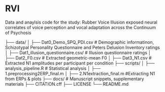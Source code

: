 # RVI
Data and anaylsis code for the study:
Rubber Voice Illusion exposed neural correlates of voice perception and vocal adaptation across the Continuum of Psychosis

├── data/
│ ├── Dat0_Demo_SPQ_PDI.csv   # Demographic informatinon, Schizotypal Personality Questionnaire and Peters Delusion Inventory ratings
│ ├── Dat1_illusion_questionnaire.csv/ # Illusion questionnaire ratings
│ ├── Dat2_F0.csv # Extracted geometric-mean F0
│ ├── Dat3_N1.csv # Extracted N1 amplitudes per participant per condition
├── scripts/
│ ├── analysis_pipeline.R  # Statistical analysis
│ ├── 1.preprocessing2ERP_final.m
│ ├── 2.N1extraction_final.m  #Extracting N1 from ERPs & plots
├── docs/ # Manuscript snippets, supplementary materials
├── CITATION.cff
├── LICENSE
└── README.md


